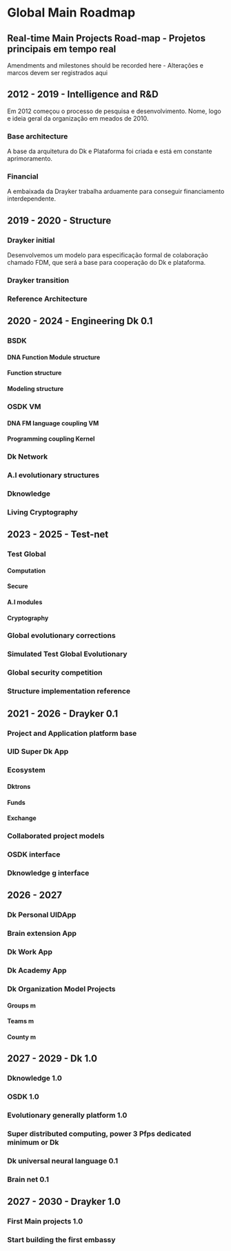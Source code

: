# Global Main Roadmap

## Real-time Main Projects Road-map - Projetos principais em tempo real
Amendments and milestones should be recorded here - Alterações e marcos devem ser registrados aqui

## 2012 - 2019 - Intelligence and R&D
Em 2012 começou o processo de pesquisa e desenvolvimento. Nome, logo e ideia geral da organização em meados de 2010. 
### Base architecture
A base da arquitetura do Dk e Plataforma foi criada e está em constante aprimoramento.
### Financial
A embaixada da Drayker trabalha arduamente para conseguir financiamento interdependente. 
## 2019 - 2020 -  Structure 
### Drayker initial
Desenvolvemos um modelo para especificação formal de colaboração chamado FDM, que será a base para cooperação do Dk e plataforma.
### Drayker transition
### Reference Architecture

## 2020 - 2024 - Engineering  Dk 0.1
### BSDK 
#### DNA Function Module structure
#### Function structure
#### Modeling structure 
### OSDK VM 
#### DNA FM language coupling VM
#### Programming coupling Kernel 
### Dk Network 
### A.I evolutionary structures
### Dknowledge 
### Living Cryptography 


## 2023 - 2025 - Test-net
### Test Global
#### Computation
#### Secure
#### A.I modules 
#### Cryptography 
### Global evolutionary corrections
### Simulated Test Global Evolutionary
### Global security competition 
### Structure implementation reference 

## 2021 - 2026 - Drayker 0.1
### Project and Application platform base 
### UID Super Dk App 
### Ecosystem 
#### Dktrons
#### Funds 
#### Exchange
### Collaborated project models   
### OSDK interface
### Dknowledge g interface

## 2026 - 2027
### Dk Personal UIDApp
### Brain extension App
### Dk Work App 
### Dk Academy App 
### Dk Organization Model Projects 
#### Groups m
#### Teams m 
#### County m 

## 2027 - 2029 - Dk 1.0
### Dknowledge 1.0
### OSDK 1.0
### Evolutionary generally platform 1.0
### Super distributed computing, power 3 Pfps dedicated minimum or Dk
### Dk universal neural language 0.1
### Brain net 0.1

## 2027 - 2030 - Drayker 1.0
### First Main projects 1.0 
### Start building the first embassy

